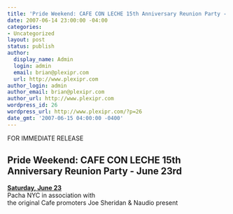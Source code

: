 ```yaml
---
title: 'Pride Weekend: CAFE CON LECHE 15th Anniversary Reunion Party - June 23rd'
date: 2007-06-14 23:00:00 -04:00
categories:
- Uncategorized
layout: post
status: publish
author:
  display_name: Admin
  login: admin
  email: brian@plexipr.com
  url: http://www.plexipr.com
author_login: admin
author_email: brian@plexipr.com
author_url: http://www.plexipr.com
wordpress_id: 26
wordpress_url: http://www.plexipr.com/?p=26
date_gmt: '2007-06-15 04:00:00 -0400'
---
```


<p>FOR IMMEDIATE RELEASE</p>
<h2>Pride Weekend: CAFE CON LECHE 15th Anniversary Reunion Party - June 23rd</h2>
<p><b><u>Saturday, June 23</b></u><br />
Pacha NYC in association with<br />
the original Cafe promoters Joe Sheridan & Naudio present</p>
